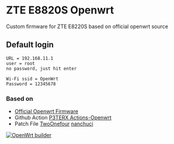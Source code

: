 # ZTE E8820S Openwrt
Custom firmware for ZTE E8220S based on official openwrt source

## Default login
```
URL = 192.168.11.1
user = root
no password, just hit enter

Wi-Fi ssid = OpenWrt
Password = 12345678
```

### Based on
- [Official Openwrt Firmware](https://github.com/openwrt/openwrt)
- Github Action [P3TERX Actions-Openwrt](https://github.com/P3TERX/Actions-OpenWrt/)
- Patch File [TwoOnefour](https://github.com/TwoOnefour/E8820S-OpenWrt) [nanchuci](https://github.com/nanchuci/E8820S-OpenWrt)

[![OpenWrt builder](https://github.com/srt19/ZTE-E8820S/actions/workflows/openwrt-builder.yml/badge.svg?event=release)](https://github.com/srt19/ZTE-E8820S/actions/workflows/openwrt-builder.yml)